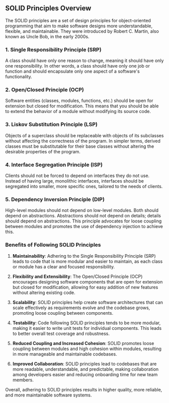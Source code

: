 ## SOLID Principles Overview
The SOLID principles are a set of design principles for object-oriented programming that aim to make software designs more understandable, flexible, and maintainable. They were introduced by Robert C. Martin, also known as Uncle Bob, in the early 2000s. 

### 1. Single Responsibility Principle (SRP)
A class should have only one reason to change, meaning it should have only one responsibility. In other words, a class should have only one job or function and should encapsulate only one aspect of a software's functionality.

### 2. Open/Closed Principle (OCP)
Software entities (classes, modules, functions, etc.) should be open for extension but closed for modification. This means that you should be able to extend the behavior of a module without modifying its source code.

### 3. Liskov Substitution Principle (LSP)
Objects of a superclass should be replaceable with objects of its subclasses without affecting the correctness of the program. In simpler terms, derived classes must be substitutable for their base classes without altering the desirable properties of the program.

### 4. Interface Segregation Principle (ISP)
Clients should not be forced to depend on interfaces they do not use. Instead of having large, monolithic interfaces, interfaces should be segregated into smaller, more specific ones, tailored to the needs of clients.

### 5. Dependency Inversion Principle (DIP)
High-level modules should not depend on low-level modules. Both should depend on abstractions. Abstractions should not depend on details; details should depend on abstractions. This principle advocates for loose coupling between modules and promotes the use of dependency injection to achieve this.

### Benefits of Following SOLID Principles

1. **Maintainability**: Adhering to the Single Responsibility Principle (SRP) leads to code that is more modular and easier to maintain, as each class or module has a clear and focused responsibility.

2. **Flexibility and Extensibility**: The Open/Closed Principle (OCP) encourages designing software components that are open for extension but closed for modification, allowing for easy addition of new features without altering existing code.

3. **Scalability**: SOLID principles help create software architectures that can scale effectively as requirements evolve and the codebase grows, promoting loose coupling between components.

4. **Testability**: Code following SOLID principles tends to be more modular, making it easier to write unit tests for individual components. This leads to better overall test coverage and robustness.

5. **Reduced Coupling and Increased Cohesion**: SOLID promotes loose coupling between modules and high cohesion within modules, resulting in more manageable and maintainable codebases.

6. **Improved Collaboration**: SOLID principles lead to codebases that are more readable, understandable, and predictable, making collaboration among developers easier and reducing onboarding time for new team members.

Overall, adhering to SOLID principles results in higher quality, more reliable, and more maintainable software systems.

